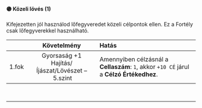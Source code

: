 #### 🟣 Közeli lövés (1)

Kifejezetten jól használod lőfegyveredet közeli célpontok ellen. Ez a Fortély csak lőfegyverekkel használható.

| |  Követelmény | Hatás  |
| :----------- | :-----------: | :----------- |
| 1.fok | Gyorsaság +1<br />Hajítás/Íjászat/Lövészet&nbsp;–&nbsp;5.szint | Amennyiben célzásnál a **Cellaszám**: `1`, akkor `+10 CÉ` járul a **Célzó Értékedhez**. |

<br />

---
